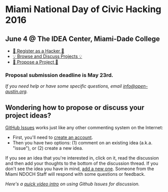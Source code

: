 # Miami National Day of Civic Hacking 2016

## June 4 @ The IDEA Center, Miami-Dade College 

- [:rocket: Register as a Hacker :rocket:](http://atxhackforchange.org/attend.html)
- [:bulb: Browse and Discuss Projects :bulb:](https://github.com/open-austin/atx-hack-for-change-2016/issues)
- [:star2: Propose a Project :star2:](https://github.com/open-austin/atx-hack-for-change-2016/issues/new)

### Proposal submission deadline is May 23rd.

_If you need help or have some specific questions, email info@open-austin.org._

## Wondering how to propose or discuss your project ideas?

[GitHub Issues](https://guides.github.com/features/issues/) works just like any other commenting system on the Internet:

- First, you'll need to [create an account](https://github.com/join).
- Then you have two options: (1) comment on an existing idea (a.k.a. "issue"), or (2) create a new idea.

If you see an idea that you're interested in, click on it, read the discussion and then add your thoughts to the bottom of the discussion thread. If you don't see the idea you have in mind, [add a new one](https://github.com/open-austin/atx-hack-for-change-2016/issues/new). Someone from the Miami NDOCH Staff will respond with some questions or feedback.

*Here's a [quick video intro](https://www.youtube.com/watch?v=KlrJVSJRUN4) on using Github Issues for discussion.*
